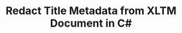 ---
############################# Static ############################
layout: "auto-gen-gist"
draft: false
path: "redaction/net/metadata/title/xltm"
otherformats: PDF DOC DOT DOCX DOCM RTF XLSX XLSM XLTX XLTM XLS XLT PPTX PPT PPSX POT PPS PPTM 

############################# Head ############################
head_title: "Metadata Redactions from Documents in C#"
head_description: "Redact sensitive metadata in C# by applying filters for documents of different formats"

############################# Header ############################
title: "Redact Title Metadata from XLTM Document in C#"
description: "GroupDocs.Redactions API allows to search and then update or remove any confidential data from metadata of a document."

######################### Download Button #######################
button:
    enable: true

############################# About ############################
about:
    enable: true
    title: "What is Metadata Redaction?"
    content: |
        Mostly people are concerned with text redaction of a document. But metadata redaction is equally as important. Metadata is the hidden data of a document that can contain confidential inforation which you might not want to share with other. Metadata redaction refers to the removal of unwanted or confidential information from electronic documents. Metadata of a document includes author name, category, company name, comments, creation time, last updated and many more. Sometimes you need to completely delete unwanted metadata fields or you might want to update their values. With GroupDocs.Redaction API you can apply metadata redactions to any of these metadata properties. You can change or delete them by filtering the metadata you want. In this guide we will explain how you can redact title metadata from XLTM document in C#.

############################# content ############################
steps:
    enable: true
    block:
    - title_left: "Redact Title from XLTM Document"
      content_left: |
        Following code allows you to search and redact sensitive data from a XLTM document. You can set scope for redaction by setting filter, e.g. to MetadataFilter.Company. - it will leave the regular expressions matches undone in all metadata items, except “Company” property:
        
      title_right: "How to Redact XLTM Metadata"
      content_right: |
        * Create an instance of [Redactor](https://apireference.groupdocs.com/redaction/net/groupdocs.redaction/redactor) class & upload XLTM file
        * Create an instance of [MetadataSearchRedaction](https://apireference.groupdocs.com/redaction/net/groupdocs.redaction.redactions/metadatasearchredaction) class to find and replace sensitive data from document's metadata
        * Set scope for redaction by setting filter, e.g. Use MetadataFilter.Title in below code 
        * Call [Redactor.Apply](https://apireference.groupdocs.com/redaction/net/groupdocs.redaction/redactor/methods/apply/index) method with object of [MetadataSearchRedaction](https://apireference.groupdocs.com/redaction/net/groupdocs.redaction.redactions/metadatasearchredaction)
        
      gisthash: "78fca6b6facd4e3ea79038d7abcb092f"
      gistfile: "RedactTitleMetadata.cs"

    - title_left: "Remove XLTM Metadata in C#"
      content_left: |
        You can replace all or specific metadata in the document with empty (blank or minimal) values using EraseMetadataRedaction class. Following code shows how you can filter and then remove a metadata property from a XLTM document.The example below blanks out all properties of the document:
        
      title_right: "Erase XLTM Metadata"
      content_right: |
        * Create an instance of [Redactor](https://apireference.groupdocs.com/redaction/net/groupdocs.redaction/redactor) class & upload XLTM file
        * Create an instance of [EraseMetadataRedaction](https://apireference.groupdocs.com/redaction/net/groupdocs.redaction.redactions/erasemetadataredaction) to remove metadata of the document
        * Set scope for redaction by setting filter, e.g. Replace MetadataFilter.All with MetadataFilter.Title in below code 
        * Call [Redactor.Apply](https://apireference.groupdocs.com/redaction/net/groupdocs.redaction/redactor/methods/apply/index) method with object of [MetadataSearchRedaction](https://apireference.groupdocs.com/redaction/net/groupdocs.redaction.redactions/metadatasearchredaction)
        
      gisthash: "cef91d8d8f160aaf560218d1abd520e2"
      gistfile: "CleanMetadata.cs"

    - title_left: "System Requirements"
      content_left: |
        GroupDocs.Redaction for .NET supports any 32-bit or 64-bit operating system where .NET platform is installed. It does not require any external software or third party tool to be installed. For complete system requirements guide, please visit [system requirements](https://docs.groupdocs.com/redaction/net/system-requirements)
        
      title_right: "Installation Instructions"
      content_right: |
        Install from command line as ```nuget install GroupDocs.Redaction``` or via Package Manager Console of Visual Studio with ```Install-Package GroupDocs.Redaction```. 
        Alternatively, get the offline MSI installer or DLLs in a ZIP file from [downloads](https://downloads.groupdocs.com/redaction/net), and reference it in your project manually.

demos:
    enable: true
        

about_formats:
    enable: true


more_formats:
    enable: true


back_to_top:
    enable: true
---